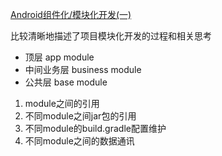 [Android组件化/模块化开发(一)](https://www.jianshu.com/p/748bf621a9a0)

比较清晰地描述了项目模块化开发的过程和相关思考

* 顶层 app module
* 中间业务层 business module
* 公共层 base module

1. module之间的引用
2. 不同module之间jar包的引用
3. 不同module的build.gradle配置维护
4. 不同module之间的数据通讯
